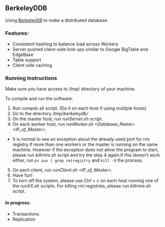 BerkeleyDDB
---------

Using [BerkeleyDB](https://en.wikipedia.org/wiki/Berkeley_DB) to make a distributed database. 

### Features:
- Consistent hashing to balance load across Workers
- Server pushed client-side look ups similar to Google BigTable and EdgeBase
- Table support
- Client side caching


### Running Instructions

Make sure you have access to _/tmp/_ directory of your machine.

To compile and run the software:
  1. Run *compile.sh* script. (Do it on each host if using multiple hosts)
  2. Go to the directory _/tmp/berkeleydb/_
  3. On the master host, run *runServer.sh* script.
  4. On each worker host, run *runWorker.sh \<Database_Name\> \<IP_of_Master\>*.
   - It is normal to see an exception about the already used port for rmi registry if more than one workers or the master is running on the same machine. However if the exception does not allow the program to start, please run *killrmis.sh* script and try the step 4 again.If this doesn't work either, run `ps aux | grep rmiregistry` and `kill -9` the process.
  5. On each client, run *runClient.sh \<IP_of_Master\>*.
  6. Have fun!
  7. To turn off the system, please use *Ctrl + c* on each host running one of the *runXX.sh* scripts. For killing rmi registries, please run *killrmis.sh* script. 



#### In progress:
- Transactions
- Replication
